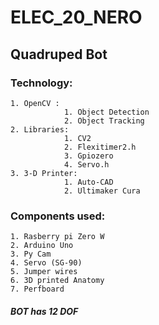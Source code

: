 # ELEC_20_NERO
##              Quadruped Bot


### Technology:
    1. OpenCV :
                1. Object Detection
                2. Object Tracking
    2. Libraries:
                1. CV2
                2. Flexitimer2.h
                3. Gpiozero
                4. Servo.h
    3. 3-D Printer:
                1. Auto-CAD
                2. Ultimaker Cura

### Components used:
    1. Rasberry pi Zero W
    2. Arduino Uno
    3. Py Cam
    4. Servo (SG-90) 
    5. Jumper wires
    6. 3D printed Anatomy
    7. Perfboard


#### ***BOT has 12 DOF***



